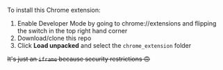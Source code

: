 To install this Chrome extension:
1. Enable Developer Mode by going to chrome://extensions and flipping the switch in the top right hand corner
2. Download/clone this repo
3. Click **Load unpacked** and select the `chrome_extension` folder

~~It's just an `iframe` because security restrictions 🙃~~